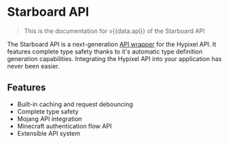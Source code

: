 <script setup>
import { data } from '../versions.data'
</script>

# Starboard API

> This is the documentation for v{{data.api}} of the Starboard API

The Starboard API is a next-generation 
[API wrapper](https://hypixel.net/threads/hypixel-api-wrappers-code-creations-discord.1387746/) for the Hypixel API. It
features complete type safety thanks to it's automatic type definition generation capabilities. Integrating the Hypixel
API into your application has never been easier.

## Features

- Built-in caching and request debouncing
- Complete type safety <Badge type="warning" text="Coming Soon" />
- Mojang API integration <Badge type="warning" text="Coming Soon" />
- Minecraft authentication flow API <Badge type="warning" text="Coming Soon" />
- Extensible API system
